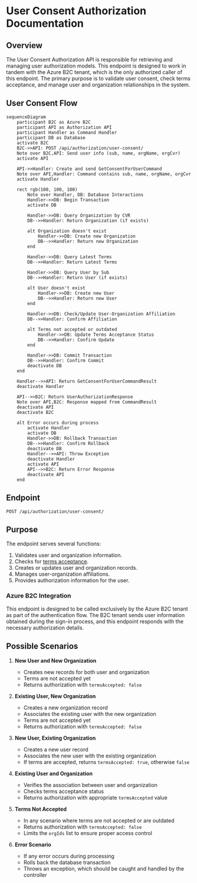 ﻿# User Consent Authorization Documentation

## Overview

The User Consent Authorization API is responsible for retrieving and managing user authorization models.
This endpoint is designed to work in tandem with the Azure B2C tenant,
which is the only authorized caller of this endpoint.
The primary purpose is to validate user consent, check terms acceptance,
and manage user and organization relationships in the system.

## User Consent Flow

```mermaid
sequenceDiagram
    participant B2C as Azure B2C
    participant API as Authorization API
    participant Handler as Command Handler
    participant DB as Database
    activate B2C
    B2C->>API: POST /api/authorization/user-consent/
    Note over B2C,API: Send user info (sub, name, orgName, orgCvr)
    activate API

    API->>Handler: Create and send GetConsentForUserCommand
    Note over API,Handler: Command contains sub, name, orgName, orgCvr
    activate Handler

    rect rgb(100, 100, 100)
        Note over Handler, DB: Database Interactions
        Handler->>DB: Begin Transaction
        activate DB

        Handler->>DB: Query Organization by CVR
        DB-->>Handler: Return Organization (if exists)

        alt Organization doesn't exist
            Handler->>DB: Create new Organization
            DB-->>Handler: Return new Organization
        end

        Handler->>DB: Query Latest Terms
        DB-->>Handler: Return Latest Terms

        Handler->>DB: Query User by Sub
        DB-->>Handler: Return User (if exists)

        alt User doesn't exist
            Handler->>DB: Create new User
            DB-->>Handler: Return new User
        end

        Handler->>DB: Check/Update User-Organization Affiliation
        DB-->>Handler: Confirm Affiliation

        alt Terms not accepted or outdated
            Handler->>DB: Update Terms Acceptance Status
            DB-->>Handler: Confirm Update
        end

        Handler->>DB: Commit Transaction
        DB-->>Handler: Confirm Commit
        deactivate DB
    end

    Handler-->>API: Return GetConsentForUserCommandResult
    deactivate Handler

    API-->>B2C: Return UserAuthorizationResponse
    Note over API,B2C: Response mapped from CommandResult
    deactivate API
    deactivate B2C

    alt Error occurs during process
        activate Handler
        activate DB
        Handler->>DB: Rollback Transaction
        DB-->>Handler: Confirm Rollback
        deactivate DB
        Handler-->>API: Throw Exception
        deactivate Handler
        activate API
        API-->>B2C: Return Error Response
        deactivate API
    end
```

## Endpoint

```http request
POST /api/authorization/user-consent/
```

## Purpose

The endpoint serves several functions:

1. Validates user and organization information.
2. Checks for [terms acceptance](./accept-terms.md).
3. Creates or updates user and organization records.
4. Manages user-organization affiliations.
5. Provides authorization information for the user.

### Azure B2C Integration

This endpoint is designed to be called exclusively by the Azure B2C tenant as part of the authentication flow.
The B2C tenant sends user information obtained during the sign-in process,
and this endpoint responds with the necessary authorization details.

## Possible Scenarios

1. **New User and New Organization**
    - Creates new records for both user and organization
    - Terms are not accepted yet
    - Returns authorization with `termsAccepted: false`


2. **Existing User, New Organization**
    - Creates a new organization record
    - Associates the existing user with the new organization
    - Terms are not accepted yet
    - Returns authorization with `termsAccepted: false`


3. **New User, Existing Organization**
    - Creates a new user record
    - Associates the new user with the existing organization
    - If terms are accepted, returns `termsAccepted: true`, otherwise `false`


4. **Existing User and Organization**
    - Verifies the association between user and organization
    - Checks terms acceptance status
    - Returns authorization with appropriate `termsAccepted` value


5. **Terms Not Accepted**
    - In any scenario where terms are not accepted or are outdated
    - Returns authorization with `termsAccepted: false`
    - Limits the `orgIds` list to ensure proper access control


6. **Error Scenario**
    - If any error occurs during processing
    - Rolls back the database transaction
    - Throws an exception, which should be caught and handled by the controller
